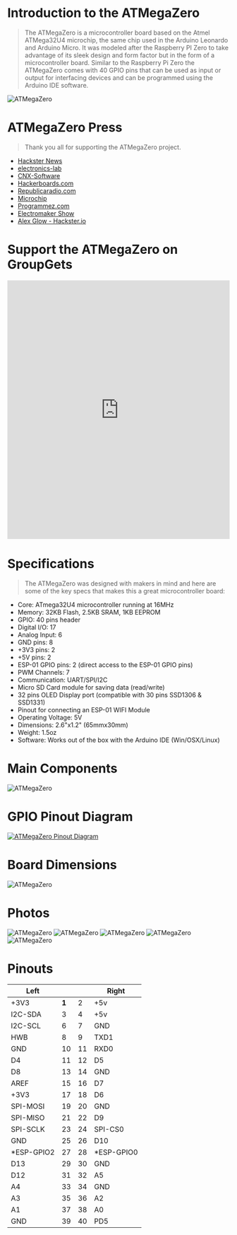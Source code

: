 # Introduction to the ATMegaZero

> The ATMegaZero is a microcontroller board based on the Atmel ATMega32U4 microchip, the same chip used in the Arduino Leonardo and Arduino Micro. It was modeled after the Raspberry PI Zero to take advantage of its sleek design and form factor but in the form of a microcontroller board.
Similar to the Raspberry Pi Zero the ATMegaZero comes with 40 GPIO pins that can be used as input or output for interfacing devices and can be programmed using the Arduino IDE software.

![ATMegaZero](./media/atmegazero_front_coin.jpg)

# ATMegaZero Press
> Thank you all for supporting the ATMegaZero project.
* [Hackster News](https://www.hackster.io/news/atmega32u4-raspberry-pi-zero-form-factor-atmegazero-3baa0edc65ef)
* [electronics-lab](https://www.electronics-lab.com/meet-the-atmegazero-an-atmega32u4-with-a-raspberry-pi-zero-form-factor/)
* [CNX-Software](https://www.cnx-software.com/2020/09/10/buy-atmegazero-arduino-raspberry-pi-zero-board/)
* [Hackerboards.com](https://hackerboards.com/boards/atmegazero/)
* [Republicaradio.com](https://republicaradio.com/atmegazero/)
* [Microchip](https://www.microchip.com/en-us/about/blog/maker-space/july-hardware-roundup)
* [Programmez.com](https://www.programmez.com/actualites/atmegazero-sur-un-air-de-pi-zero-30891)
* [Electromaker Show](https://www.youtube.com/watch?v=Dg6jNsKS504)
* [Alex Glow - Hackster.io](https://youtu.be/Ul9aS_Bnx2c?t=137)

# Support the ATMegaZero on GroupGets
<iframe src="https://groupgets.com/widgets/campaign/822" frameborder="0" width="100%" height="585px"></iframe>

# Specifications
> The ATMegaZero was designed with makers in mind and here are some of the key
specs that makes this a great microcontroller board:

* Core: ATmega32U4 microcontroller running at 16MHz
* Memory: 32KB Flash, 2.5KB SRAM, 1KB EEPROM
* GPIO: 40 pins header
* Digital I/O: 17
* Analog Input: 6
* GND pins: 8
* +3V3 pins: 2
* +5V pins: 2
* ESP-01 GPIO pins: 2 (direct access to the ESP-01 GPIO pins)
* PWM Channels: 7
* Communication: UART/SPI/I2C
* Micro SD Card module for saving data (read/write)
* 32 pins OLED Display port (compatible with 30 pins SSD1306 & SSD1331)
* Pinout for connecting an ESP-01 WIFI Module
* Operating Voltage: 5V
* Dimensions: 2.6"x1.2" (65mmx30mm)
* Weight: 1.5oz
* Software: Works out of the box with the Arduino IDE (Win/OSX/Linux)

# Main Components
![ATMegaZero](./media/atmegazero_components.jpg)

# GPIO Pinout Diagram
[![ATMegaZero Pinout Diagram](./media/atmegazero_pinout_diagram.jpg ':size=80%')](https://atmegazero.com/media/atmegazero_pinout_diagram.jpg)

# Board Dimensions
![ATMegaZero](./media/atmegazero_dimensions.png)

# Photos
![ATMegaZero](./media/atmegazero_front_back.jpg)
![ATMegaZero](./media/atmegazero_raspberrypizero2.jpg)
![ATMegaZero](./media/atmegazero_esp01.jpg)
![ATMegaZero](./media/atmegazero_back_coin.jpg)
![ATMegaZero](./media/atmegazero_on_the_rock.jpg)

# Pinouts

| Left      |  |  | Right |
| --------- | - | - | ----- |
| +3V3 | **1** | 2 | +5v |
| I2C-SDA | 3 | 4 | +5v |
| I2C-SCL | 6 | 7 | GND |
| HWB | 8 | 9 | TXD1 |
| GND | 10 | 11 | RXD0 |
| D4 | 11 | 12 | D5 |
| D8 | 13 | 14 | GND |
| AREF | 15 | 16 | D7 |
| +3V3 | 17 | 18 | D6 |
| SPI-MOSI | 19 | 20 | GND |
| SPI-MISO | 21 | 22 | D9 |
| SPI-SCLK | 23 | 24 | SPI-CS0 |
| GND | 25 | 26 | D10 |
| *ESP-GPIO2 | 27 | 28 | *ESP-GPIO0 |
| D13 | 29 | 30 | GND |
| D12 | 31 | 32 | A5 |
| A4 | 33 | 34 | GND |
| A3 | 35 | 36 | A2 |
| A1 | 37 | 38 | A0 |
| GND | 39 | 40 | PD5 |